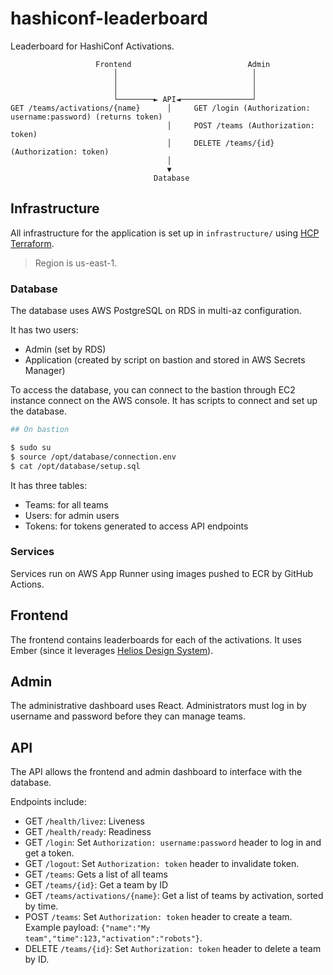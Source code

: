 # hashiconf-leaderboard

Leaderboard for HashiConf Activations.

```
                   Frontend                          Admin
                       │                              │
                       │                              │
                       │                              │
                       └────────► API◄────────────────┘
GET /teams/activations/{name}      │     GET /login (Authorization: username:password) (returns token)
                                   │     POST /teams (Authorization: token)
                                   │     DELETE /teams/{id} (Authorization: token)
                                   │
                                   ▼
                                Database
```

## Infrastructure

All infrastructure for the application is set up in `infrastructure/`
using [HCP Terraform](https://app.terraform.io/app/hashicorp-team-da-beta/workspaces/leaderboard-infrastructure/runs).

> Region is us-east-1.

### Database

The database uses AWS PostgreSQL on RDS in multi-az configuration.

It has two users:

- Admin (set by RDS)
- Application (created by script on bastion and stored in AWS Secrets Manager)

To access the database, you can connect to the bastion through
EC2 instance connect on the AWS console. It has scripts
to connect and set up the database.

```bash
## On bastion

$ sudo su
$ source /opt/database/connection.env
$ cat /opt/database/setup.sql
```

It has three tables:

- Teams: for all teams
- Users: for admin users
- Tokens: for tokens generated to access API endpoints

### Services

Services run on AWS App Runner using images pushed to ECR
by GitHub Actions.

## Frontend

The frontend contains leaderboards for each of the activations.
It uses Ember (since it leverages [Helios Design System](https://helios.hashicorp.design/)).

## Admin

The administrative dashboard uses React. Administrators must log in by username and password
before they can manage teams.

## API

The API allows the frontend and admin dashboard to interface with the database.

Endpoints include:

- GET `/health/livez`: Liveness
- GET `/health/ready`: Readiness
- GET `/login`: Set `Authorization: username:password` header to log in and get a token.
- GET `/logout`: Set `Authorization: token` header to invalidate token.
- GET `/teams`: Gets a list of all teams
- GET `/teams/{id}`: Get a team by ID
- GET `/teams/activations/{name}`: Get a list of teams by activation, sorted by time.
- POST `/teams`: Set `Authorization: token` header to create a team. Example payload: `{"name":"My team","time":123,"activation":"robots"}`.
- DELETE `/teams/{id}`: Set `Authorization: token` header to delete a team by ID.